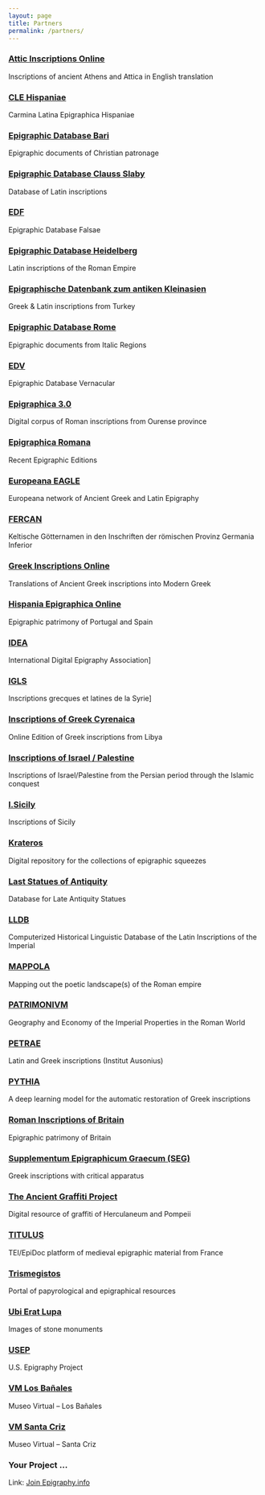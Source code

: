 ```yaml
---
layout: page
title: Partners
permalink: /partners/
---
```


### [Attic Inscriptions Online](https://www.atticinscriptions.com/)
Inscriptions of ancient Athens and Attica in English translation

### [CLE Hispaniae](http://cle.us.es/clehispaniae/index.jsf) 
Carmina Latina Epigraphica Hispaniae

### [Epigraphic Database Bari](https://www.edb.uniba.it/)
Epigraphic documents of Christian patronage 

### [Epigraphic Database Clauss Slaby](http://db.edcs.eu/epigr/epi.php?s_sprache=en) 
Database of Latin inscriptions

### [EDF](http://edf.unive.it/) 
Epigraphic Database Falsae

### [Epigraphic Database Heidelberg](http://edh-www.adw.uni-heidelberg.de) 
Latin inscriptions of the Roman Empire

### [Epigraphische Datenbank zum antiken Kleinasien](https://www.epigraphik.uni-hamburg.de) 
Greek & Latin inscriptions from Turkey

### [Epigraphic Database Rome](http://www.edr-edr.it/)
Epigraphic documents from Italic Regions

### [EDV](http://edvcorpus.com/wp) 
Epigraphic Database Vernacular

### [Epigraphica 3.0](http://www.epigraphica30.com/) 
Digital corpus of Roman inscriptions from Ourense province

### [Epigraphica Romana](http://www.epigraphica-romana.fr/) 
Recent Epigraphic Editions

### [Europeana EAGLE](https://www.eagle-network.eu) 
Europeana network of Ancient Greek and Latin Epigraphy

### [FERCAN](http://gams.uni-graz.at/context:fercan) 
Keltische Götternamen in den Inschriften der römischen Provinz Germania Inferior

### [Greek Inscriptions Online](http://www.greekinscriptions.com/) 
Translations of Ancient Greek inscriptions into Modern Greek

### [Hispania Epigraphica Online](http://eda-bea.es/) 
Epigraphic patrimony of Portugal and Spain

### [IDEA](https://www.eagle-network.eu/about/who-we-are/) 
International Digital Epigraphy Association]

### [IGLS](https://igls.mom.fr/)
Inscriptions grecques et latines de la Syrie] 

### [Inscriptions of Greek Cyrenaica](https://igcyr.unibo.it/)
Online Edition of Greek inscriptions from Libya

### [Inscriptions of Israel / Palestine](http://cds.library.brown.edu/projects/Inscriptions/index.shtml)
Inscriptions of Israel/Palestine from the Persian period through the Islamic conquest 

### [I.Sicily](http://sicily.classics.ox.ac.uk/) 
Inscriptions of Sicily

### [Krateros](https://www.ias.edu/krateros) 
Digital repository for the collections of epigraphic squeezes

### [Last Statues of Antiquity](http://laststatues.classics.ox.ac.uk/) 
Database for Late Antiquity Statues

### [LLDB](http://lldb.elte.hu/) 
Computerized Historical Linguistic Database of the Latin Inscriptions of the Imperial

### [MAPPOLA](https://mappola.eu/)
Mapping out the poetic landscape(s) of the Roman empire 

### [PATRIMONIVM](http://patrimonium.huma-num.fr/) 
Geography and Economy of the Imperial Properties in the Roman World

### [PETRAE](http://petrae.huma-num.fr/fr/) 
Latin and Greek inscriptions (Institut Ausonius)

### [PYTHIA](https://github.com/sommerschield/ancient-text-restoration) 
A deep learning model for the automatic restoration of Greek inscriptions

### [Roman Inscriptions of Britain](https://romaninscriptionsofbritain.org/)
Epigraphic patrimony of Britain

### [Supplementum Epigraphicum Graecum (SEG)](http://referenceworks.brillonline.com/browse/supplementum-epigraphicum-graecum)
Greek inscriptions with critical apparatus

### [The Ancient Graffiti Project](http://ancientgraffiti.org/Graffiti/) 
Digital resource of graffiti of Herculaneum and Pompeii

### [TITULUS](http://titulus.huma-num.fr/) 
TEI/EpiDoc platform of medieval epigraphic material from France

### [Trismegistos](https://www.trismegistos.org/) 
Portal of papyrological and epigraphical resources

### [Ubi Erat Lupa](http://lupa.at/) 
Images of stone monuments

### [USEP](http://usepigraphy.brown.edu/) 
U.S. Epigraphy Project

### [VM Los Bañales](https://sketchfab.com/banalesmuseovirtual) 
Museo Virtual – Los Bañales

### [VM Santa Criz](https://sketchfab.com/santacrizmv)
Museo Virtual – Santa Criz

### Your Project ... 
Link: [Join Epigraphy.info](mailto:info@epigraphy.info)
